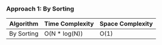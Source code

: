 ### Approach 1: By Sorting

| Algorithm              | Time Complexity          | Space Complexity  |
|----------------------- | ------------------------ | ----------------- |
| By Sorting             | O(N * log(N))            | O(1)              |



